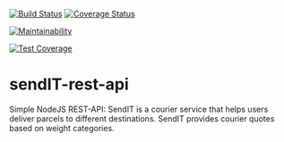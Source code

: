 [![Build Status](https://travis-ci.org/coolbeatz71/sendIT-rest-api.svg?branch=master)](https://travis-ci.org/coolbeatz71/sendIT-rest-api)         [![Coverage Status](https://coveralls.io/repos/github/coolbeatz71/sendIT-rest-api/badge.svg?branch=feature)](https://coveralls.io/github/coolbeatz71/sendIT-rest-api?branch=feature)

[![Maintainability](https://api.codeclimate.com/v1/badges/00cb45ccabfd125bbb79/maintainability)](https://codeclimate.com/github/coolbeatz71/sendIT-rest-api/maintainability)

[![Test Coverage](https://api.codeclimate.com/v1/badges/00cb45ccabfd125bbb79/test_coverage)](https://codeclimate.com/github/coolbeatz71/sendIT-rest-api/test_coverage)

# sendIT-rest-api
Simple NodeJS REST-API: SendIT is a courier service that helps users deliver parcels to different destinations. SendIT provides courier quotes based on weight categories.
